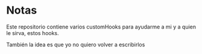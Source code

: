 # Notas

Este repositorio contiene varios customHooks para ayudarme a mi y a quien le sirva, estos hooks.

También la idea es que yo no quiero volver a escribirlos
